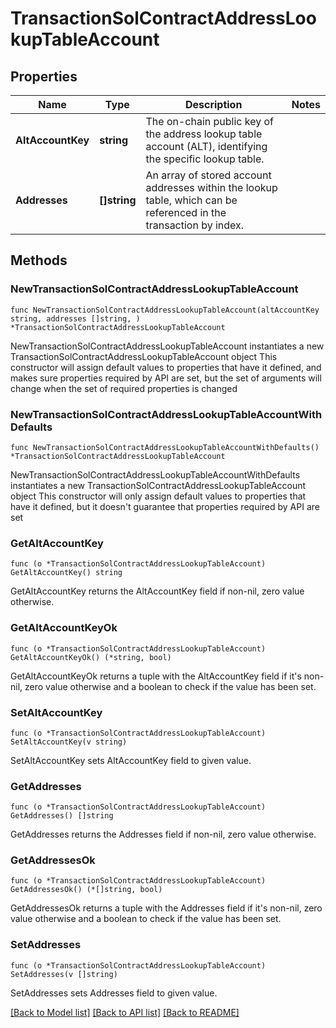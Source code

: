 # TransactionSolContractAddressLookupTableAccount

## Properties

Name | Type | Description | Notes
------------ | ------------- | ------------- | -------------
**AltAccountKey** | **string** | The on-chain public key of the address lookup table account (ALT), identifying the specific lookup table. | 
**Addresses** | **[]string** | An array of stored account addresses within the lookup table, which can be referenced in the transaction by index. | 

## Methods

### NewTransactionSolContractAddressLookupTableAccount

`func NewTransactionSolContractAddressLookupTableAccount(altAccountKey string, addresses []string, ) *TransactionSolContractAddressLookupTableAccount`

NewTransactionSolContractAddressLookupTableAccount instantiates a new TransactionSolContractAddressLookupTableAccount object
This constructor will assign default values to properties that have it defined,
and makes sure properties required by API are set, but the set of arguments
will change when the set of required properties is changed

### NewTransactionSolContractAddressLookupTableAccountWithDefaults

`func NewTransactionSolContractAddressLookupTableAccountWithDefaults() *TransactionSolContractAddressLookupTableAccount`

NewTransactionSolContractAddressLookupTableAccountWithDefaults instantiates a new TransactionSolContractAddressLookupTableAccount object
This constructor will only assign default values to properties that have it defined,
but it doesn't guarantee that properties required by API are set

### GetAltAccountKey

`func (o *TransactionSolContractAddressLookupTableAccount) GetAltAccountKey() string`

GetAltAccountKey returns the AltAccountKey field if non-nil, zero value otherwise.

### GetAltAccountKeyOk

`func (o *TransactionSolContractAddressLookupTableAccount) GetAltAccountKeyOk() (*string, bool)`

GetAltAccountKeyOk returns a tuple with the AltAccountKey field if it's non-nil, zero value otherwise
and a boolean to check if the value has been set.

### SetAltAccountKey

`func (o *TransactionSolContractAddressLookupTableAccount) SetAltAccountKey(v string)`

SetAltAccountKey sets AltAccountKey field to given value.


### GetAddresses

`func (o *TransactionSolContractAddressLookupTableAccount) GetAddresses() []string`

GetAddresses returns the Addresses field if non-nil, zero value otherwise.

### GetAddressesOk

`func (o *TransactionSolContractAddressLookupTableAccount) GetAddressesOk() (*[]string, bool)`

GetAddressesOk returns a tuple with the Addresses field if it's non-nil, zero value otherwise
and a boolean to check if the value has been set.

### SetAddresses

`func (o *TransactionSolContractAddressLookupTableAccount) SetAddresses(v []string)`

SetAddresses sets Addresses field to given value.



[[Back to Model list]](../README.md#documentation-for-models) [[Back to API list]](../README.md#documentation-for-api-endpoints) [[Back to README]](../README.md)


